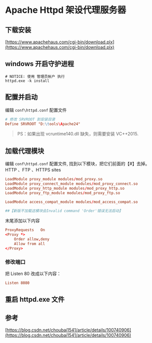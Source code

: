 # Apache Httpd 架设代理服务器

## 下载安装

[https://www.apachehaus.com/cgi-bin/download.plx](https://www.apachehaus.com/cgi-bin/download.plx)

## windows 开启守护进程

```batch
# NOTICE: 使用 管理员帐户 执行
httpd.exe -k install
```

## 配置并启动

编辑 `conf\httpd.conf` 配置文件

```conf
# 修改 SRVROOT 到安装目录
Define SRVROOT "D:\tools\Apache24"
```

> PS：如果出现 vcruntime140.dll 缺失，则需要安装 VC++2015.

## 加载代理模块

编辑 `conf\httpd.conf` 配置文件, 找到以下模块，把它们前面的【#】去掉。HTTP 、FTP 、HTTPS sites

```conf
LoadModule proxy_module modules/mod_proxy.so
LoadModule proxy_connect_module modules/mod_proxy_connect.so
LoadModule proxy_http_module modules/mod_proxy_http.so
LoadModule proxy_ftp_module modules/mod_proxy_ftp.so

LoadModule access_compat_module modules/mod_access_compat.so

##【新版不加载这模块会Invalid command 'Order'错误无法启动】
```

末尾添加以下内容

```conf
ProxyRequests   On
<Proxy *>
    Order allow,deny
    Allow from all
</Proxy>
```

### 修改端口

把 Listen 80 改成以下内容：

```conf
Listen 8080
```

## **重启 httpd.exe 文件**

## 参考

[https://blog.csdn.net/choubai1541/article/details/100740906](https://blog.csdn.net/choubai1541/article/details/100740906)
